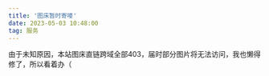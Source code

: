 ```yaml
---
title: '图床暂时寄喽'
date: 2023-05-03 10:48:00
tag: 服务
---
```


由于未知原因，本站图床直链跨域全部403，届时部分图片将无法访问，我也懒得修了，所以看着办（
